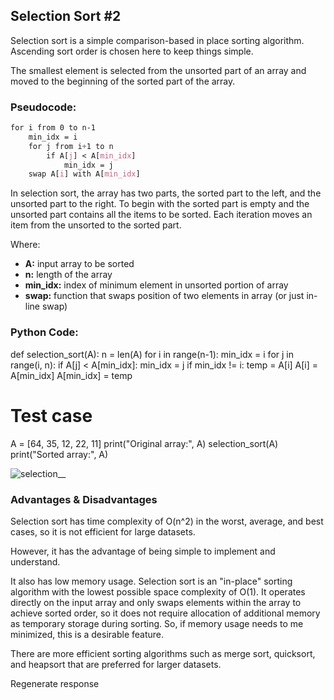 ## Selection Sort #2 

Selection sort is a simple comparison-based in place sorting algorithm.
Ascending sort order is chosen here to keep things simple. 

The smallest element is selected from the unsorted part of an array 
and moved to the beginning of the sorted part of the array.

### Pseudocode: 

```css
for i from 0 to n-1
    min_idx = i
    for j from i+1 to n
        if A[j] < A[min_idx]
            min_idx = j
    swap A[i] with A[min_idx]
```
In selection sort, the array has two parts, the sorted part to the left, and the unsorted part to the right.
To begin with the sorted part is empty and the unsorted part contains all the items to be sorted. 
Each iteration moves an item from the unsorted to the sorted part. 

Where:

- **A:** input array to be sorted
- **n:** length of the array
- **min_idx:** index of minimum element in unsorted portion of array
- **swap:** function that swaps position of two elements in array (or just in-line swap) 

### Python Code:

def selection_sort(A):
    n = len(A)
    for i in range(n-1):
        min_idx = i
        for j in range(i, n):
            if A[j] < A[min_idx]:
                min_idx = j
        if min_idx != i:
            temp = A[i]
            A[i] = A[min_idx]
            A[min_idx] = temp

# Test case
A = [64, 35, 12, 22, 11]
print("Original array:", A)
selection_sort(A)
print("Sorted array:", A)

![selection__](https://user-images.githubusercontent.com/68504324/232909581-89562b96-e57b-43a5-9ac4-d998d60676e4.jpg)

### Advantages & Disadvantages

Selection sort has time complexity of O(n^2) in the worst, average, and best cases, 
so it is not efficient for large datasets. 

However, it has the advantage of being simple to implement and understand. 

It also has low memory usage. Selection sort is an "in-place" sorting algorithm with the lowest possible space complexity of O(1). It operates directly on the input array and only swaps elements within the array to achieve sorted order, so it does not require allocation of additional memory as temporary storage during sorting. So, if memory usage needs to me minimized, this is a desirable feature. 

There are more efficient sorting algorithms such as merge sort, quicksort, and heapsort 
that are preferred for larger datasets.







Regenerate response

